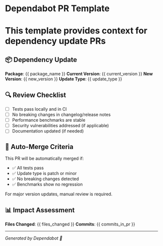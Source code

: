 # Dependabot PR Template
# This template provides context for dependency update PRs

## 📦 Dependency Update

**Package**: {{ package_name }}
**Current Version**: {{ current_version }}
**New Version**: {{ new_version }}
**Update Type**: {{ update_type }}

## 🔍 Review Checklist

- [ ] Tests pass locally and in CI
- [ ] No breaking changes in changelog/release notes
- [ ] Performance benchmarks are stable
- [ ] Security vulnerabilities addressed (if applicable)
- [ ] Documentation updated (if needed)

## 🚀 Auto-Merge Criteria

This PR will be automatically merged if:
- ✅ All tests pass
- ✅ Update type is patch or minor
- ✅ No breaking changes detected
- ✅ Benchmarks show no regression

For major version updates, manual review is required.

## 📊 Impact Assessment

<!-- Dependabot will populate this section -->
**Files Changed**: {{ files_changed }}
**Commits**: {{ commits_in_pr }}

---
*Generated by Dependabot 🤖*
